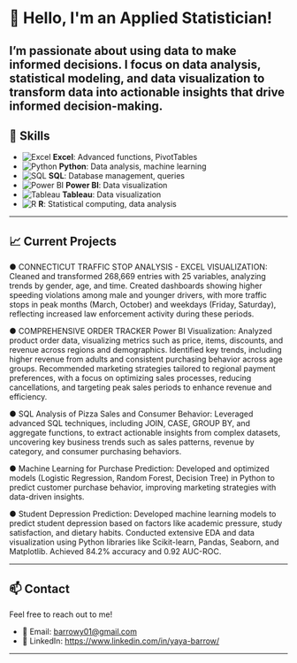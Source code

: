 # 👋 Hello, I'm an Applied Statistician!

I’m passionate about using data to make informed decisions. I focus on data analysis, statistical modeling, and data visualization to transform data into actionable insights that drive informed decision-making.
---

## 🔧 **Skills**

- ![Excel](https://img.shields.io/badge/Excel-217346?logo=microsoft-excel&logoColor=white) **Excel**: Advanced functions, PivotTables
- ![Python](https://img.shields.io/badge/Python-3776AB?logo=python&logoColor=white) **Python**: Data analysis, machine learning
- ![SQL](https://img.shields.io/badge/SQL-003B57?logo=sqlite&logoColor=white) **SQL**: Database management, queries
- ![Power BI](https://img.shields.io/badge/Power%20BI-F2C811?logo=powerbi&logoColor=white) **Power BI**: Data visualization
- ![Tableau](https://img.shields.io/badge/Tableau-E97627?logo=tableau&logoColor=white) **Tableau**: Data visualization
- ![R](https://img.shields.io/badge/R-276DC3?logo=r&logoColor=white) **R**: Statistical computing, data analysis

---

## 📈 **Current Projects**

●	 CONNECTICUT TRAFFIC STOP ANALYSIS - EXCEL VISUALIZATION: Cleaned and transformed 268,669 entries with 25 variables, analyzing trends by gender, age, and time. Created dashboards showing higher speeding violations among male and younger drivers, with more traffic stops in peak months (March, October) and weekdays (Friday, Saturday), reflecting increased law enforcement activity during these periods.

●	 COMPREHENSIVE ORDER TRACKER Power BI Visualization: Analyzed product order data, visualizing metrics such as price, items, discounts, and revenue across regions and demographics. Identified key trends, including higher revenue from adults and consistent purchasing behavior across age groups. Recommended marketing strategies tailored to regional payment preferences, with a focus on optimizing sales processes, reducing cancellations, and targeting peak sales periods to enhance revenue and efficiency.

●	SQL Analysis of Pizza Sales and Consumer Behavior: Leveraged advanced SQL techniques, including JOIN, CASE, GROUP BY, and aggregate functions, to extract actionable insights from complex datasets, uncovering key business trends such as sales patterns, revenue by category, and consumer purchasing behaviors.

●	Machine Learning for Purchase Prediction: Developed and optimized models (Logistic Regression, Random Forest, Decision Tree) in Python to predict customer purchase behavior, improving marketing strategies with data-driven insights.

●	Student Depression Prediction: Developed machine learning models to predict student depression based on factors like academic pressure, study satisfaction, and dietary habits. Conducted extensive EDA and data visualization using Python libraries like Scikit-learn, Pandas, Seaborn, and Matplotlib. Achieved 84.2% accuracy and 0.92 AUC-ROC.


---

## 📫 **Contact**

Feel free to reach out to me!

- 📧 Email: barrowy01@gmail.com
- 🔗 LinkedIn: https://www.linkedin.com/in/yaya-barrow/

---


